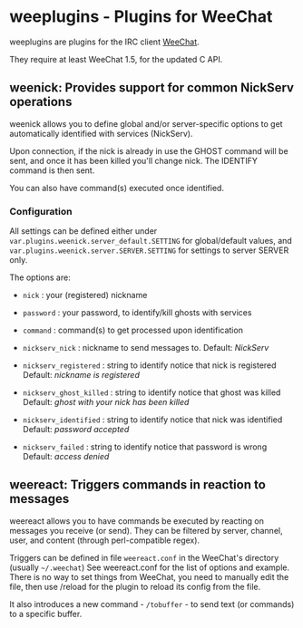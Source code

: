 # weeplugins - Plugins for WeeChat

weeplugins are plugins for the IRC client [WeeChat](http://www.weechat.org/
"WeeChat, the extensible chat client.").

They require at least WeeChat 1.5, for the updated C API.

## weenick: Provides support for common NickServ operations

weenick allows you to define global and/or server-specific options to get
automatically identified with services (NickServ).

Upon connection, if the nick is already in use the GHOST command will be sent,
and once it has been killed you'll change nick. The IDENTIFY command is then
sent.

You can also have command(s) executed once identified.

### Configuration

All settings can be defined either under `var.plugins.weenick.server_default.SETTING`
for global/default values, and `var.plugins.weenick.server.SERVER.SETTING` for
settings to server SERVER only.

The options are:

* `nick` : your (registered) nickname

* `password` : your password, to identify/kill ghosts with services

* `command` : command(s) to get processed upon identification

* `nickserv_nick` : nickname to send messages to.
Default: _NickServ_

* `nickserv_registered` : string to identify notice that nick is registered
Default: _nickname is registered_

* `nickserv_ghost_killed` : string to identify notice that ghost was killed
Default: _ghost with your nick has been killed_

* `nickserv_identified` : string to identify notice that nick was identified
Default: _password accepted_

* `nickserv_failed` : string to identify notice that password is wrong
Default: _access denied_


## weereact: Triggers commands in reaction to messages

weereact allows you to have commands be executed by reacting on messages you
receive (or send). They can be filtered by server, channel, user, and content
(through perl-compatible regex).

Triggers can be defined in file `weereact.conf` in the WeeChat's directory
(usually `~/.weechat`)
See weereact.conf for the list of options and example. There is no way to
set things from WeeChat, you need to manually edit the file, then use /reload
for the plugin to reload its config from the file.

It also introduces a new command - `/tobuffer` - to send text (or commands) to
a specific buffer.
